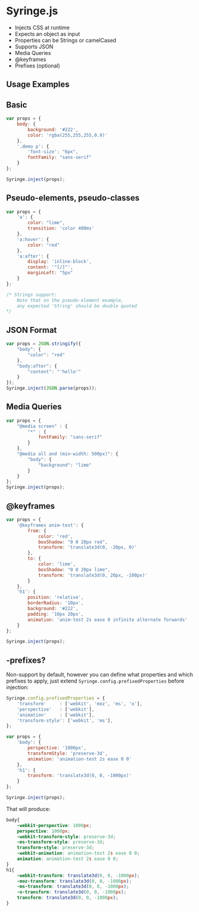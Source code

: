 # Syringe.js

* Injects CSS at runtime
* Expects an object as input
* Properties can be Strings or camelCased
* Supports JSON
* Media Queries
* @keyframes
* Prefixes (optional)

## Usage Examples

## Basic
```js
var props = {
    body: {
        background: '#222',
        color: 'rgba(255,255,255,0.9)'
    },
    '.demo p': {
        'font-size': "6px",
        fontFamily: "sans-serif"
    }
};

Syringe.inject(props);
```

## Pseudo-elements, pseudo-classes
```js
var props = {
    'a': {
        color: "lime",
        transition: 'color 400ms'
    },
    'a:hover': {
        color: "red"
    },
    'a:after': {
        display: 'inline-block',
        content: '"[/]"',
        marginLeft: "5px"
    }
};

/* Strings support:
    Note that on the pseudo-element example,
    any expected 'String' should be double quoted
*/
```

## JSON Format
```js
var props = JSON.stringify({
    "body": {
        "color": "red"
    },
    "body:after": {
        "content": "'hello'"
    }
});
Syringe.inject(JSON.parse(props));
```

## Media Queries
```js
var props = {
    "@media screen" : {
        "*" : {
            fontFamily: "sans-serif"
        }
    },
    "@media all and (min-width: 500px)": {
        "body": {
            "background": "lime"
        }
    }
};
Syringe.inject(props);
```

## @keyframes
```js
var props = {
    '@keyframes anim-test': {
        from: {
            color: 'red',
            boxShadow: "0 0 20px red",
            transform: 'translate3d(0, -20px, 0)'
        },
        to: {
            color: 'lime',
            boxShadow: "0 0 20px lime",
            transform: 'translate3d(0, 20px, -100px)'
        }
    },
    'h1': {
        position: 'relative',
        borderRadius: '10px',
        background: '#222',
        padding: '10px 20px',
        animation: 'anim-test 2s ease 0 infinite alternate forwards'
    }
};

Syringe.inject(props);
```


## -prefixes?

Non-support by default, however you can define what properties and which prefixes to apply, just extend `Syringe.config.prefixedProperties`  before injection:

```js
Syringe.config.prefixedProperties = {
    'transform'     : ['webkit', 'moz', 'ms', 'o'],
    'perspective'   : ['webkit'],
    'animation'     : ['webkit'],
    'transform-style': ['webkit', 'ms'],
};
```

```js
var props = {
    'body': {
        perspective: '1000px',
        transformStyle: 'preserve-3d',
        animation: 'animation-test 2s ease 0 0'
    },
    'h1': {
        transform: 'translate3d(0, 0, -1000px)'
    }
};

Syringe.inject(props);
```

That will produce:

```css
body{
    -webkit-perspective: 1000px;
    perspective: 1000px;
    -webkit-transform-style: preserve-3d;
    -ms-transform-style: preserve-3d;
    transform-style: preserve-3d;
    -webkit-animation: animation-test 2s ease 0 0;
    animation: animation-test 2s ease 0 0;
}
h1{
    -webkit-transform: translate3d(0, 0, -1000px);
    -moz-transform: translate3d(0, 0, -1000px);
    -ms-transform: translate3d(0, 0, -1000px);
    -o-transform: translate3d(0, 0, -1000px);
    transform: translate3d(0, 0, -1000px);
}
 ```
